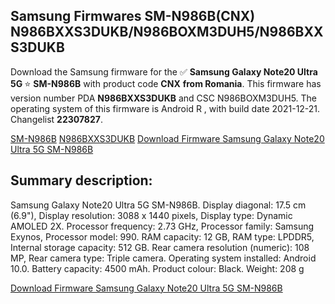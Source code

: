 <h2>Samsung Firmwares SM-N986B(CNX) N986BXXS3DUKB/N986BOXM3DUH5/N986BXXS3DUKB</h2>
Download the Samsung firmware for the ✅ <strong>Samsung Galaxy Note20 Ultra 5G </strong> ⭐ <strong>SM-N986B</strong> with product code <strong>CNX</strong> <strong> from Romania</strong>. This firmware has version number PDA <strong>N986BXXS3DUKB</strong> and CSC N986BOXM3DUH5. The operating system of this firmware is Android R , with build date 2021-12-21. Changelist <strong>22307827</strong>.

[SM-N986B](https://samfirm.shop/samsung/model/SM-N986B)
[N986BXXS3DUKB](https://samfirm.shop/samsung/pda/N986BXXS3DUKB)
[Download Firmware Samsung Galaxy Note20 Ultra 5G SM-N986B](https://samfirm.shop/samsung/firmware/484295)
<h2>Summary description:</h2>
<p>Samsung Galaxy Note20 Ultra 5G SM-N986B. Display diagonal: 17.5 cm (6.9"), Display resolution: 3088 x 1440 pixels, Display type: Dynamic AMOLED 2X. Processor frequency: 2.73 GHz, Processor family: Samsung Exynos, Processor model: 990. RAM capacity: 12 GB, RAM type: LPDDR5, Internal storage capacity: 512 GB. Rear camera resolution (numeric): 108 MP, Rear camera type: Triple camera. Operating system installed: Android 10.0. Battery capacity: 4500 mAh. Product colour: Black. Weight: 208 g</p>


[Download Firmware Samsung Galaxy Note20 Ultra 5G SM-N986B](https://samfirm.shop/samsung/firmware/484295)

